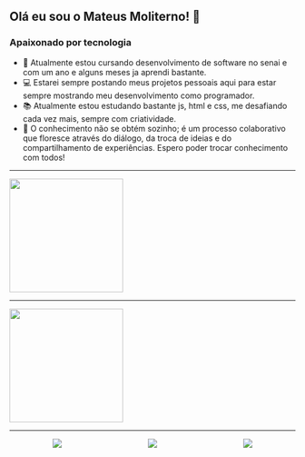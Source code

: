   ## Olá eu sou o Mateus Moliterno! 👋
  ### Apaixonado por tecnologia
- 🌱 Atualmente estou cursando desenvolvimento de software no senai e com um ano e alguns meses ja aprendi bastante.
- 💻 Estarei sempre postando meus projetos pessoais aqui para estar sempre mostrando meu desenvolvimento como programador.
- 📚 Atualmente estou estudando bastante js, html e css, me desafiando cada vez mais, sempre com criatividade.
- 🧠 O conhecimento não se obtém sozinho; é um processo colaborativo que floresce através do diálogo, da troca de ideias e do compartilhamento de experiências. Espero poder trocar conhecimento com todos!

---
<a href="https://github.com/MateusMoliterno/github-readme-stats">
  <img height=200 align="center" src="https://github-readme-stats.vercel.app/api?username=MateusMoliterno&theme=tokyonight&locale=pt-br" />
</a>

---
<a href="https://github.com/MateusMoliterno/convoychat">
  <img height=200 align="center" src="https://github-readme-stats.vercel.app/api/top-langs?username=MateusMoliterno&locale=pt-br&theme=tokyonight&layout=compact&langs_count=8&card_width=320" />
</a>

---
<div style="display: flex; justify-content: space-around;">
  
<a href="https://www.linkedin.com/in/mateus-moliterno-88418a281" target="_blank">
  <img src="https://img.shields.io/badge/LinkedIn-0077B5?style=for-the-badge&logo=linkedin&logoColor=white"target=_"blank">
</a>

<a href="https://www.instagram.com/mateusmoliterno/" target="_blank">
  <img src="https://img.shields.io/badge/Instagram-E4405F?style=for-the-badge&logo=instagram&logoColor=white"target=_"blank">
</a>

<a  href = "https://www.mateusmoliterno12@gmail.com">
  <img src="https://img.shields.io/badge/Gmail-D14836?style=for-the-badge&logo=gmail&logoColor=white"target=_"blank">
</a>

</div>
